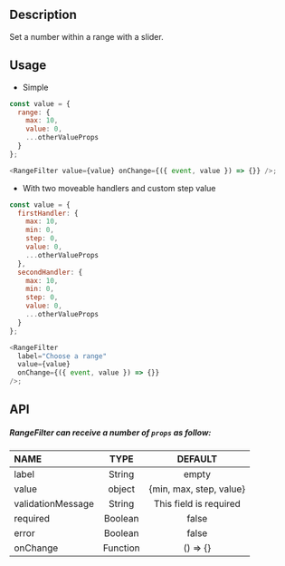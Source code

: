 ## Description

Set a number within a range with a slider.

## Usage

- Simple

```js
const value = {
  range: {
    max: 10,
    value: 0,
    ...otherValueProps
  }
};

<RangeFilter value={value} onChange={({ event, value }) => {}} />;
```

- With two moveable handlers and custom step value

```js
const value = {
  firstHandler: {
    max: 10,
    min: 0,
    step: 0,
    value: 0,
    ...otherValueProps
  },
  secondHandler: {
    max: 10,
    min: 0,
    step: 0,
    value: 0,
    ...otherValueProps
  }
};

<RangeFilter
  label="Choose a range"
  value={value}
  onChange={({ event, value }) => {}}
/>;
```

## API

##### RangeFilter can receive a number of `props` as follow:

| NAME              |   TYPE   |         DEFAULT         |
| :---------------- | :------: | :---------------------: |
| label             |  String  |          empty          |
| value             |  object  | {min, max, step, value} |
| validationMessage |  String  | This field is required  |
| required          | Boolean  |          false          |
| error             | Boolean  |          false          |
| onChange          | Function |        () => {}         |
